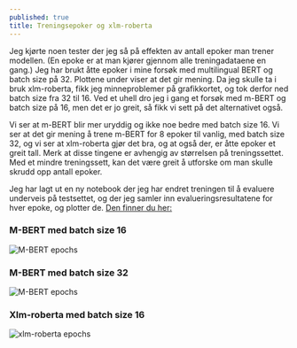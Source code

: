 ```yaml
---
published: true
title: Treningsepoker og xlm-roberta
---
```


Jeg kjørte noen tester der jeg så på effekten av antall epoker man trener modellen. (En epoke er at man kjører gjennom alle treningadataene en gang.) Jeg har brukt åtte epoker i mine forsøk med multilingual BERT og batch size på 32. Plottene under viser at det gir mening. Da jeg skulle ta i bruk xlm-roberta, fikk jeg minneproblemer på grafikkortet, og tok derfor ned batch size fra 32 til 16. Ved et uhell dro jeg i gang et forsøk med m-BERT og batch size på 16, men det er jo greit, så fikk vi sett på det alternativet også. 

Vi ser at m-BERT blir mer uryddig og ikke noe bedre med batch size 16. Vi ser at det gir mening å trene m-BERT for 8 epoker til vanlig, med batch size 32, og vi ser at xlm-roberta gjør det bra, og at også der, er åtte epoker et greit tall. Merk at disse tingene er avhengig av størrelsen på treningssettet. Med et mindre treningssett, kan det være greit å utforske om man skulle skrudd opp antall epoker.

Jeg har lagt ut en ny notebook der jeg har endret treningen til å evaluere underveis på testsettet, og der jeg samler inn evalueringsresultatene for hver epoke, og plotter de.
[Den finner du her:](https://github.com/egilron/norec_fine_tools/blob/master/Experiments21b_norec_xlmroberta.ipynb)

### M-BERT med batch size 16
![M-BERT epochs]({{site.baseurl}}/img/bert_epochs_batch_16.png)
### M-BERT med batch size 32
![M-BERT epochs]({{site.baseurl}}/img/bert_epochs_batch_32.png)
### Xlm-roberta med batch size 16
![xlm-roberta epochs]({{site.baseurl}}/img/xlm_roberta_epochs.png)